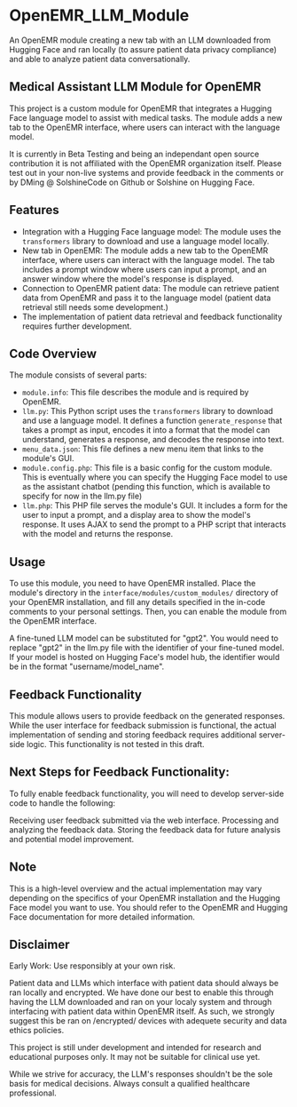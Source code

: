 # OpenEMR_LLM_Module
An OpenEMR module creating a new tab with an LLM downloaded from Hugging Face and ran locally (to assure patient data privacy compliance) and able to analyze patient data conversationally.

## Medical Assistant LLM Module for OpenEMR

This project is a custom module for OpenEMR that integrates a Hugging Face language model to assist with medical tasks. The module adds a new tab to the OpenEMR interface, where users can interact with the language model.

It is currently in Beta Testing and being an independant open source contribution it is not affiliated with the OpenEMR organization itself. Please test out in your non-live systems and provide feedback in the comments or by DMing @ SolshineCode on Github or Solshine on Hugging Face.

## Features

- Integration with a Hugging Face language model: The module uses the `transformers` library to download and use a language model locally.
- New tab in OpenEMR: The module adds a new tab to the OpenEMR interface, where users can interact with the language model. The tab includes a prompt window where users can input a prompt, and an answer window where the model's response is displayed.
- Connection to OpenEMR patient data: The module can retrieve patient data from OpenEMR and pass it to the language model (patient data retrieval still needs some development.)
- The implementation of patient data retrieval and feedback functionality requires further development.

## Code Overview

The module consists of several parts:

- `module.info`: This file describes the module and is required by OpenEMR.
- `llm.py`: This Python script uses the `transformers` library to download and use a language model. It defines a function `generate_response` that takes a prompt as input, encodes it into a format that the model can understand, generates a response, and decodes the response into text.
- `menu_data.json`: This file defines a new menu item that links to the module's GUI.
- `module.config.php`: This file is a basic config for the custom module. This is eventually where you can specify the Hugging Face model to use as the assistant chatbot (pending this function, which is available to specify for now in the llm.py file)
- `llm.php`: This PHP file serves the module's GUI. It includes a form for the user to input a prompt, and a display area to show the model's response. It uses AJAX to send the prompt to a PHP script that interacts with the model and returns the response.

## Usage

To use this module, you need to have OpenEMR installed. Place the module's directory in the `interface/modules/custom_modules/` directory of your OpenEMR installation, and fill any details specified in the in-code comments to your personal settings. Then, you can enable the module from the OpenEMR interface.

A fine-tuned LLM model can be substituted for "gpt2". You would need to replace "gpt2" in the llm.py file with the identifier of your fine-tuned model. If your model is hosted on Hugging Face's model hub, the identifier would be in the format "username/model_name".

## Feedback Functionality

This module allows users to provide feedback on the generated responses. While the user interface for feedback submission is functional, the actual implementation of sending and storing feedback requires additional server-side logic. This functionality is not tested in this draft.

## Next Steps for Feedback Functionality:

To fully enable feedback functionality, you will need to develop server-side code to handle the following:

Receiving user feedback submitted via the web interface.
Processing and analyzing the feedback data.
Storing the feedback data for future analysis and potential model improvement.

## Note

This is a high-level overview and the actual implementation may vary depending on the specifics of your OpenEMR installation and the Hugging Face model you want to use. You should refer to the OpenEMR and Hugging Face documentation for more detailed information.

## Disclaimer

Early Work: Use responsibly at your own risk.

Patient data and LLMs which interface with patient data should always be ran locally and encrypted. We have done our best to enable this through having the LLM downloaded and ran on your localy system and through interfacing with patient data within OpenEMR itself. As such, we strongly suggest this be ran on /encrypted/ devices with adequete security and data ethics policies.

This project is still under development and intended for research and educational purposes only. It may not be suitable for clinical use yet.

While we strive for accuracy, the LLM's responses shouldn't be the sole basis for medical decisions. Always consult a qualified healthcare professional.
